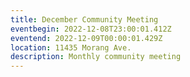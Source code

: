 ```yaml
---
title: December Community Meeting
eventbegin: 2022-12-08T23:00:01.412Z
eventend: 2022-12-09T00:00:01.429Z
location: 11435 Morang Ave.
description: Monthly community meeting
---
```


